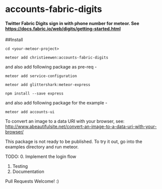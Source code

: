 # accounts-fabric-digits
#### Twitter Fabric Digits sign in with phone number for meteor.  See https://docs.fabric.io/web/digits/getting-started.html
##Install

`cd <your-meteor-project>`

`meteor add christieewen:accounts-fabric-digits`

and also add following package as pre-req -

`meteor add service-configuration`

`meteor add glittershark:meteor-express`

`npm install --save express`

and also add following package for the example -

`meteor add accounts-ui`

To convert an image to a data URI with your browser, see: 
http://www.abeautifulsite.net/convert-an-image-to-a-data-uri-with-your-browser/



This package is not ready to be published.  To try it out, go into the examples directory and run meteor.


TODO: 
   0. Implement the login flow
   1. Testing
   2. Documentation

Pull Requests Welcome!  :)
